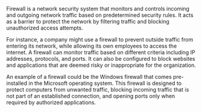 

Firewall is a network security system that monitors and controls incoming and outgoing network traffic based on predetermined security rules. It acts as a barrier to protect the network by filtering traffic and blocking unauthorized access attempts. 

For instance, a company might use a firewall to prevent outside traffic from entering its network, while allowing its own employees to access the internet. A firewall can monitor traffic based on different criteria including IP addresses, protocols, and ports. It can also be configured to block websites and applications that are deemed risky or inappropriate for the organization. 

An example of a firewall could be the Windows firewall that comes pre-installed in the Microsoft operating system. This firewall is designed to protect computers from unwanted traffic, blocking incoming traffic that is not part of an established connection, and opening ports only when required by authorized applications.